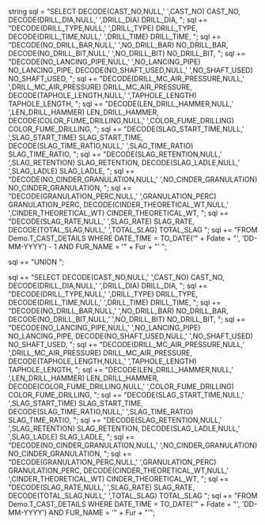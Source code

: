string sql = "SELECT DECODE(CAST_NO,NULL,'  ',CAST_NO) CAST_NO, DECODE(DRILL_DIA,NULL,'  ',DRILL_DIA) DRILL_DIA, ";
sql += "DECODE(DRILL_TYPE,NULL,'  ',DRILL_TYPE) DRILL_TYPE, DECODE(DRILL_TIME,NULL,'  ',DRILL_TIME) DRILL_TIME, ";
sql += "DECODE(NO_DRILL_BAR,NULL,'  ',NO_DRILL_BAR) NO_DRILL_BAR, DECODE(NO_DRILL_BIT,NULL,'  ',NO_DRILL_BIT) NO_DRILL_BIT, ";
sql += "DECODE(NO_LANCING_PIPE,NULL,'  ',NO_LANCING_PIPE) NO_LANCING_PIPE, DECODE(NO_SHAFT_USED,NULL,'  ',NO_SHAFT_USED) NO_SHAFT_USED, ";
sql += "DECODE(DRILL_MC_AIR_PRESSURE,NULL,'  ',DRILL_MC_AIR_PRESSURE) DRILL_MC_AIR_PRESSURE, DECODE(TAPHOLE_LENGTH,NULL,'  ',TAPHOLE_LENGTH) TAPHOLE_LENGTH, ";
sql += "DECODE(LEN_DRILL_HAMMER,NULL,'  ',LEN_DRILL_HAMMER) LEN_DRILL_HAMMER, DECODE(COLOR_FUME_DRILLING,NULL,'  ',COLOR_FUME_DRILLING) COLOR_FUME_DRILLING, ";
sql += "DECODE(SLAG_START_TIME,NULL,'  ',SLAG_START_TIME) SLAG_START_TIME, DECODE(SLAG_TIME_RATIO,NULL,'  ',SLAG_TIME_RATIO) SLAG_TIME_RATIO, ";
sql += "DECODE(SLAG_RETENTION,NULL,'  ',SLAG_RETENTION) SLAG_RETENTION, DECODE(SLAG_LADLE,NULL,'  ',SLAG_LADLE) SLAG_LADLE, ";
sql += "DECODE(NO_CINDER_GRANULATION,NULL,'  ',NO_CINDER_GRANULATION) NO_CINDER_GRANULATION, ";
sql += "DECODE(GRANULATION_PERC,NULL,'  ',GRANULATION_PERC) GRANULATION_PERC, DECODE(CINDER_THEORETICAL_WT,NULL,'  ',CINDER_THEORETICAL_WT) CINDER_THEORETICAL_WT, ";
sql += "DECODE(SLAG_RATE,NULL,'  ',SLAG_RATE) SLAG_RATE, DECODE(TOTAL_SLAG,NULL,'  ',TOTAL_SLAG) TOTAL_SLAG ";
sql += "FROM Demo.T_CAST_DETAILS WHERE DATE_TIME = TO_DATE('" + Fdate + "', 'DD-MM-YYYY') - 1 AND FUR_NAME = '" + Fur + "' ";

sql += "UNION ";

sql += "SELECT DECODE(CAST_NO,NULL,'  ',CAST_NO) CAST_NO, DECODE(DRILL_DIA,NULL,'  ',DRILL_DIA) DRILL_DIA, ";
sql += "DECODE(DRILL_TYPE,NULL,'  ',DRILL_TYPE) DRILL_TYPE, DECODE(DRILL_TIME,NULL,'  ',DRILL_TIME) DRILL_TIME, ";
sql += "DECODE(NO_DRILL_BAR,NULL,'  ',NO_DRILL_BAR) NO_DRILL_BAR, DECODE(NO_DRILL_BIT,NULL,'  ',NO_DRILL_BIT) NO_DRILL_BIT, ";
sql += "DECODE(NO_LANCING_PIPE,NULL,'  ',NO_LANCING_PIPE) NO_LANCING_PIPE, DECODE(NO_SHAFT_USED,NULL,'  ',NO_SHAFT_USED) NO_SHAFT_USED, ";
sql += "DECODE(DRILL_MC_AIR_PRESSURE,NULL,'  ',DRILL_MC_AIR_PRESSURE) DRILL_MC_AIR_PRESSURE, DECODE(TAPHOLE_LENGTH,NULL,'  ',TAPHOLE_LENGTH) TAPHOLE_LENGTH, ";
sql += "DECODE(LEN_DRILL_HAMMER,NULL,'  ',LEN_DRILL_HAMMER) LEN_DRILL_HAMMER, DECODE(COLOR_FUME_DRILLING,NULL,'  ',COLOR_FUME_DRILLING) COLOR_FUME_DRILLING, ";
sql += "DECODE(SLAG_START_TIME,NULL,'  ',SLAG_START_TIME) SLAG_START_TIME, DECODE(SLAG_TIME_RATIO,NULL,'  ',SLAG_TIME_RATIO) SLAG_TIME_RATIO, ";
sql += "DECODE(SLAG_RETENTION,NULL,'  ',SLAG_RETENTION) SLAG_RETENTION, DECODE(SLAG_LADLE,NULL,'  ',SLAG_LADLE) SLAG_LADLE, ";
sql += "DECODE(NO_CINDER_GRANULATION,NULL,'  ',NO_CINDER_GRANULATION) NO_CINDER_GRANULATION, ";
sql += "DECODE(GRANULATION_PERC,NULL,'  ',GRANULATION_PERC) GRANULATION_PERC, DECODE(CINDER_THEORETICAL_WT,NULL,'  ',CINDER_THEORETICAL_WT) CINDER_THEORETICAL_WT, ";
sql += "DECODE(SLAG_RATE,NULL,'  ',SLAG_RATE) SLAG_RATE, DECODE(TOTAL_SLAG,NULL,'  ',TOTAL_SLAG) TOTAL_SLAG ";
sql += "FROM Demo.T_CAST_DETAILS WHERE DATE_TIME = TO_DATE('" + Fdate + "', 'DD-MM-YYYY') AND FUR_NAME = '" + Fur + "'";
